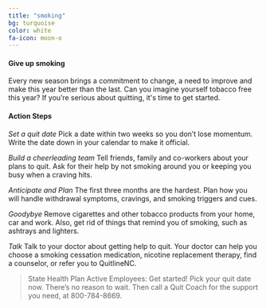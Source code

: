 ```yaml
---
title: "smoking"
bg: turquoise
color: white
fa-icon: moon-o
---
```


#### Give up smoking

Every new season brings a commitment to change, a need to improve and make this year better than the last.  Can you imagine yourself tobacco free this year? If you’re serious about quitting, it's time to get started.

#### Action Steps

*Set a quit date* Pick a date within two weeks so you don’t lose momentum. Write the date down in your calendar to make it official.

*Build a cheerleading team* Tell friends, family and co-workers about your plans to quit. Ask for their help by not smoking around you or keeping you busy when a craving hits.

*Anticipate and Plan*  The first three months are the hardest. Plan how you will handle withdrawal symptoms, cravings, and smoking triggers and cues.

*Goodybye* Remove cigarettes and other tobacco products from your home, car and work. Also, get rid of things that remind you of smoking, such as ashtrays and lighters.

*Talk* Talk to your doctor about getting help to quit. Your doctor can help you choose a smoking cessation medication, nicotine replacement therapy, find a counselor, or refer you to QuitlineNC.

> State Health Plan Active Employees:
> Get started! Pick your quit date now. There’s no reason to wait. Then call a Quit Coach for the support you need, at 800-784-8669.
